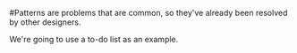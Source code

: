 #Patterns are problems that are common, so they've already been resolved by other designers.

We're going to use a to-do list as an example.

